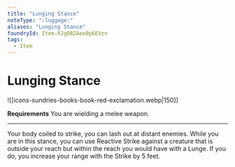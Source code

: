 ```yaml
---
title: "Lunging Stance"
noteType: ":luggage:"
aliases: "Lunging Stance"
foundryId: Item.RJgOBZAee0p6EVzn
tags:
  - Item
---
```


# Lunging Stance
![[icons-sundries-books-book-red-exclamation.webp|150]]

**Requirements** You are wielding a melee weapon.

* * *

Your body coiled to strike, you can lash out at distant enemies. While you are in this stance, you can use Reactive Strike against a creature that is outside your reach but within the reach you would have with a Lunge. If you do, you increase your range with the Strike by 5 feet.

